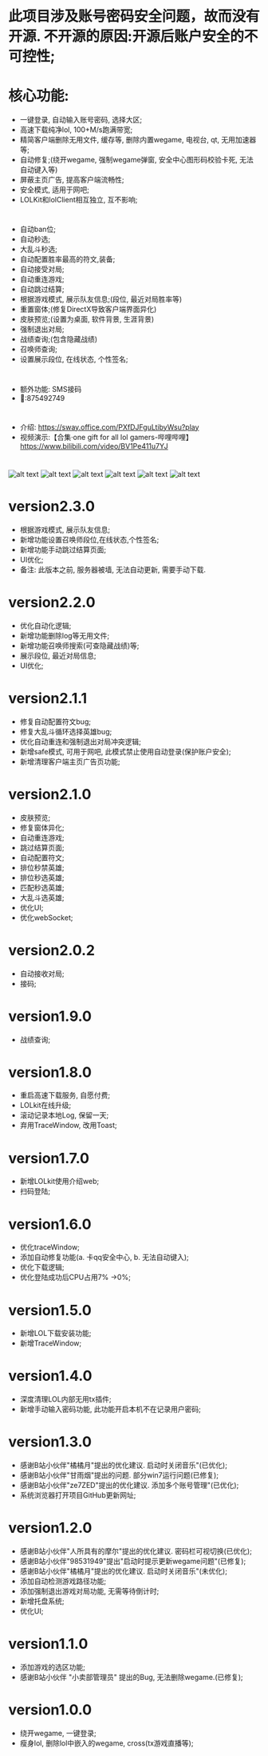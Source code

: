 # 此项目涉及账号密码安全问题，故而没有开源. 不开源的原因:开源后账户安全的不可控性;

# 核心功能:
*	一键登录, 自动输入账号密码, 选择大区;
*	高速下载纯净lol, 100+M/s跑满带宽;
*	精简客户端删除无用文件, 缓存等, 删除内置wegame, 电视台, qt, 无用加速器等;
*	自动修复;(绕开wegame, 强制wegame弹窗, 安全中心图形码校验卡死, 无法自动键入等)
*	屏蔽主页广告, 提高客户端流畅性;
*	安全模式, 适用于网吧;
*	LOLKit和lolClient相互独立, 互不影响;
#
*	自动ban位;
*	自动秒选;
*	大乱斗秒选;
*	自动配置胜率最高的符文,装备;
*	自动接受对局;
*	自动重连游戏;
*	自动跳过结算;
*	根据游戏模式, 展示队友信息;(段位, 最近对局胜率等)
*	重置窗体;(修复DirectX导致客户端界面异化)
*	皮肤预览;(设置为桌面, 软件背景, 生涯背景)
*	强制退出对局;
*	战绩查询;(包含隐藏战绩)
*	召唤师查询;
*	设置展示段位, 在线状态, 个性签名;
#
* 额外功能: SMS接码
* 🐧:875492749
#
*	介绍: https://sway.office.com/PXfDJFguLtibyWsu?play
*	视频演示:【合集·one gift for all lol gamers-哔哩哔哩】https://www.bilibili.com/video/BV1Pe411u7YJ
#
![alt text](https://github.com/ping11700/LOLKit/blob/main/Gui2024-1-31.png)
![alt text](https://github.com/ping11700/LOLKit/blob/main/Download.png)
![alt text](https://github.com/ping11700/LOLKit/blob/main/summoner.png)
![alt text](https://github.com/ping11700/LOLKit/blob/main/record.png)
![alt text](https://github.com/ping11700/LOLKit/blob/main/func.png)
![alt text](https://github.com/ping11700/LOLKit/blob/main/ARAM.png)

# version2.3.0
* 根据游戏模式, 展示队友信息; 
* 新增功能设置召唤师段位,在线状态,个性签名;
* 新增功能手动跳过结算页面;
* UI优化;
* 备注: 此版本之前, 服务器被墙, 无法自动更新, 需要手动下载.

# version2.2.0
* 优化自动化逻辑; 
* 新增功能删除log等无用文件;
* 新增功能召唤师搜索(可查隐藏战绩)等;
* 展示段位, 最近对局信息;
* UI优化;

# version2.1.1
* 修复自动配置符文bug; 
* 修复大乱斗循环选择英雄bug;
* 优化自动重连和强制退出对局冲突逻辑;
* 新增safe模式, 可用于网吧, 此模式禁止使用自动登录(保护账户安全);
* 新增清理客户端主页广告页功能;
 
# version2.1.0
* 皮肤预览; 
* 修复窗体异化;
* 自动重连游戏;
* 跳过结算页面;
* 自动配置符文;
* 排位秒禁英雄;
* 排位秒选英雄;
* 匹配秒选英雄;
* 大乱斗选英雄;
* 优化UI;
* 优化webSocket;

# version2.0.2
* 自动接收对局;
* 接码;

# version1.9.0
* 战绩查询;

# version1.8.0
* 重启高速下载服务,  自愿付费;
* LOLkit在线升级;
* 滚动记录本地Log, 保留一天;
* 弃用TraceWindow, 改用Toast;
  
# version1.7.0
* 新增LOLkit使用介绍web;
* 扫码登陆;
  
# version1.6.0
* 优化traceWindow;
* 添加自动修复功能(a. 卡qq安全中心, b. 无法自动键入);
* 优化下载逻辑;
* 优化登陆成功后CPU占用7% ->0%;

# version1.5.0
* 新增LOL下载安装功能;
* 新增TraceWindow;

# version1.4.0
* 深度清理LOL内部无用tx插件;
* 新增手动输入密码功能, 此功能开启本机不在记录用户密码;
  
# version1.3.0
* 感谢B站小伙伴"橘橘月"提出的优化建议. 启动时关闭音乐"(已优化);
* 感谢B站小伙伴"甘雨烟"提出的问题. 部分win7运行问题(已修复);
* 感谢B站小伙伴"ze7ZED"提出的优化建议. 添加多个账号管理"(已优化);
* 系统浏览器打开项目GitHub更新网址;
  
# version1.2.0
* 感谢B站小伙伴"人所具有的摩尔"提出的优化建议. 密码栏可视切换(已优化);
* 感谢B站小伙伴"98531949"提出"启动时提示更新wegame问题"(已修复);
* 感谢B站小伙伴"橘橘月"提出的优化建议. 启动时关闭音乐"(未优化);
* 添加自动检测游戏路径功能;
* 添加强制退出游戏对局功能, 无需等待倒计时;
* 新增托盘系统;
* 优化UI;

# version1.1.0
* 添加游戏的选区功能;
* 感谢B站小伙伴 "小卖部管理员" 提出的Bug, 无法删除wegame.(已修复);

# version1.0.0
* 绕开wegame, 一键登录;
* 瘦身lol, 删除lol中嵌入的wegame, cross(tx游戏直播等);
